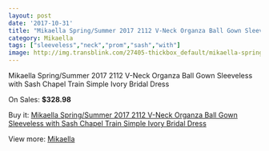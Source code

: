 ```yaml
---
layout: post
date: '2017-10-31'
title: "Mikaella Spring/Summer 2017 2112 V-Neck Organza Ball Gown Sleeveless with Sash Chapel Train Simple Ivory Bridal Dress"
category: Mikaella
tags: ["sleeveless","neck","prom","sash","with"]
image: http://img.transblink.com/27405-thickbox_default/mikaella-spring-summer-2017-2112-v-neck-organza-ball-gown-sleeveless-with-sash-chapel-train-simple-ivory-bridal-dress.jpg
---
```

Mikaella Spring/Summer 2017 2112 V-Neck Organza Ball Gown Sleeveless with Sash Chapel Train Simple Ivory Bridal Dress

On Sales: **$328.98**
<a href="https://www.transblink.com/en/mikaella/8691-mikaella-spring-summer-2017-2112-v-neck-organza-ball-gown-sleeveless-with-sash-chapel-train-simple-ivory-bridal-dress.html"><amp-img layout="responsive" width="600" height="600" src="//img.transblink.com/27405-thickbox_default/mikaella-spring-summer-2017-2112-v-neck-organza-ball-gown-sleeveless-with-sash-chapel-train-simple-ivory-bridal-dress.jpg" alt="Mikaella Spring/Summer 2017 2112 V-Neck Organza Ball Gown Sleeveless with Sash Chapel Train Simple Ivory Bridal Dress 0" /></a>
<a href="https://www.transblink.com/en/mikaella/8691-mikaella-spring-summer-2017-2112-v-neck-organza-ball-gown-sleeveless-with-sash-chapel-train-simple-ivory-bridal-dress.html"><amp-img layout="responsive" width="600" height="600" src="//img.transblink.com/27410-thickbox_default/mikaella-spring-summer-2017-2112-v-neck-organza-ball-gown-sleeveless-with-sash-chapel-train-simple-ivory-bridal-dress.jpg" alt="Mikaella Spring/Summer 2017 2112 V-Neck Organza Ball Gown Sleeveless with Sash Chapel Train Simple Ivory Bridal Dress 1" /></a>
<a href="https://www.transblink.com/en/mikaella/8691-mikaella-spring-summer-2017-2112-v-neck-organza-ball-gown-sleeveless-with-sash-chapel-train-simple-ivory-bridal-dress.html"><amp-img layout="responsive" width="600" height="600" src="//img.transblink.com/27409-thickbox_default/mikaella-spring-summer-2017-2112-v-neck-organza-ball-gown-sleeveless-with-sash-chapel-train-simple-ivory-bridal-dress.jpg" alt="Mikaella Spring/Summer 2017 2112 V-Neck Organza Ball Gown Sleeveless with Sash Chapel Train Simple Ivory Bridal Dress 2" /></a>
<a href="https://www.transblink.com/en/mikaella/8691-mikaella-spring-summer-2017-2112-v-neck-organza-ball-gown-sleeveless-with-sash-chapel-train-simple-ivory-bridal-dress.html"><amp-img layout="responsive" width="600" height="600" src="//img.transblink.com/27408-thickbox_default/mikaella-spring-summer-2017-2112-v-neck-organza-ball-gown-sleeveless-with-sash-chapel-train-simple-ivory-bridal-dress.jpg" alt="Mikaella Spring/Summer 2017 2112 V-Neck Organza Ball Gown Sleeveless with Sash Chapel Train Simple Ivory Bridal Dress 3" /></a>
<a href="https://www.transblink.com/en/mikaella/8691-mikaella-spring-summer-2017-2112-v-neck-organza-ball-gown-sleeveless-with-sash-chapel-train-simple-ivory-bridal-dress.html"><amp-img layout="responsive" width="600" height="600" src="//img.transblink.com/27407-thickbox_default/mikaella-spring-summer-2017-2112-v-neck-organza-ball-gown-sleeveless-with-sash-chapel-train-simple-ivory-bridal-dress.jpg" alt="Mikaella Spring/Summer 2017 2112 V-Neck Organza Ball Gown Sleeveless with Sash Chapel Train Simple Ivory Bridal Dress 4" /></a>
<a href="https://www.transblink.com/en/mikaella/8691-mikaella-spring-summer-2017-2112-v-neck-organza-ball-gown-sleeveless-with-sash-chapel-train-simple-ivory-bridal-dress.html"><amp-img layout="responsive" width="600" height="600" src="//img.transblink.com/27406-thickbox_default/mikaella-spring-summer-2017-2112-v-neck-organza-ball-gown-sleeveless-with-sash-chapel-train-simple-ivory-bridal-dress.jpg" alt="Mikaella Spring/Summer 2017 2112 V-Neck Organza Ball Gown Sleeveless with Sash Chapel Train Simple Ivory Bridal Dress 5" /></a>

Buy it: [Mikaella Spring/Summer 2017 2112 V-Neck Organza Ball Gown Sleeveless with Sash Chapel Train Simple Ivory Bridal Dress](https://www.transblink.com/en/mikaella/8691-mikaella-spring-summer-2017-2112-v-neck-organza-ball-gown-sleeveless-with-sash-chapel-train-simple-ivory-bridal-dress.html "Mikaella Spring/Summer 2017 2112 V-Neck Organza Ball Gown Sleeveless with Sash Chapel Train Simple Ivory Bridal Dress")

View more: [Mikaella](https://www.transblink.com/en/77-mikaella "Mikaella")